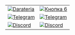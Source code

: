 | | |
|-|-|
| [![Darateria](https://img.shields.io/badge/Darateria-000000?style=for-the-badge)](LINK3) | [![Кнопка 6](https://img.shields.io/badge/Shedevroland-FFA500?style=for-the-badge)](TODO) |
| [![Telegram](https://img.shields.io/badge/Telegram-FFFFFF?style=for-the-badge&logo=telegram&logoColor=26A5E4)](https://t.me/darateria_bot) | [![Telegram](https://img.shields.io/badge/Telegram-FFFFFF?style=for-the-badge&logo=telegram&logoColor=26A5E4)](https://t.me/darateria_bot) |
| [![Discord](https://img.shields.io/badge/Discord-5865F2?style=for-the-badge&logo=discord&logoColor=white)](https://discord.gg/wtK4Bg6Gwb) | [![Discord](https://img.shields.io/badge/Discord-00AA00?style=for-the-badge)](LINK5) |
